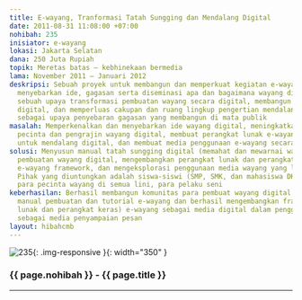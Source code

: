 ```yaml
---
title: E-wayang, Tranformasi Tatah Sungging dan Mendalang Digital
date: 2011-08-31 11:08:00 +07:00
nohibah: 235
inisiator: e-wayang
lokasi: Jakarta Selatan
dana: 250 Juta Rupiah
topik: Meretas batas – kebhinekaan bermedia
lama: November 2011 – Januari 2012
deskripsi: Sebuah proyek untuk membangun dan memperkuat kegiatan e-wayang dalam upaya
  menyebarkan ide, gagasan serta diseminasi apa dan bagaimana wayang digital sebagai
  sebuah upaya transformasi pembuatan wayang secara digital, membangun framework wayang
  digital, dan memperluas cakupan dan ruang lingkup pengertian mendalang secara digital
  sebagai upaya penyebaran gagasan yang membangun di mata publik
masalah: Memperkenalkan dan menyebarkan ide wayang digital, meningkatkan komunitas
  pecinta dan pengrajin wayang digital, membuat perangkat lunak e-wayang framework
  untuk mendalang digital, dan membuat media penggunaan e-wayang secara luas
solusi: Menyusun manual tatah sungging digital (memahat dan mewarnai wayang digital)/
  pembuatan wayang digital, mengembangkan perangkat lunak dan perangkat keras untuk
  e-wayang framework, dan mengeksplorasi penggunaan media wayang yang lebih banyak.
  Pihak yang diuntungkan adalah siswa-siswi (SMP, SMK, dan mahasiswa DKV, komunikasi),
  para pecinta wayang di semua lini, para pelaku seni
keberhasilan: Berhasil membangun komunitas para pembuat wayang digital beserta buku
  manual pembuatan dan tutorial e-wayang dan berhasil mengembangkan framework (perangkat
  lunak dan perangkat keras) e-wayang sebagai media digital dalam penggunaan wayang
  sebagai media penyampaian pesan
layout: hibahcmb
---
```


![235](/static/img/hibahcmb/235.png){: .img-responsive }{: width="350" }

### {{ page.nohibah }} - {{ page.title }}

---
